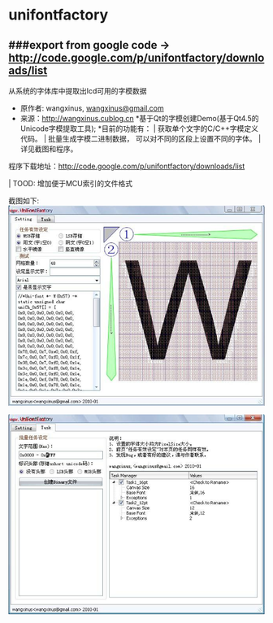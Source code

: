 unifontfactory
========

###export from google code -> http://code.google.com/p/unifontfactory/downloads/list
-------------

从系统的字体库中提取出lcd可用的字模数据
* 原作者: wangxinus, <wangxinus@gmail.com>
* 来源：http://wangxinus.cublog.cn
*基于Qt的字模创建Demo(基于Qt4.5的Unicode字模提取工具);
*目前的功能有：
| 获取单个文字的C/C++字模定义代码。
| 批量生成字模二进制数据， 可以对不同的区段上设置不同的字体。
| 详见截图和程序。

程序下载地址：http://code.google.com/p/unifontfactory/downloads/list

| TOOD:  增加便于MCU索引的文件格式

截图如下:
![1](https://github.com/godvmxi/unifontfactory/blob/master/table1.jpg?raw=true)


![logo](https://github.com/godvmxi/unifontfactory/blob/master/table2.jpg?raw=true)